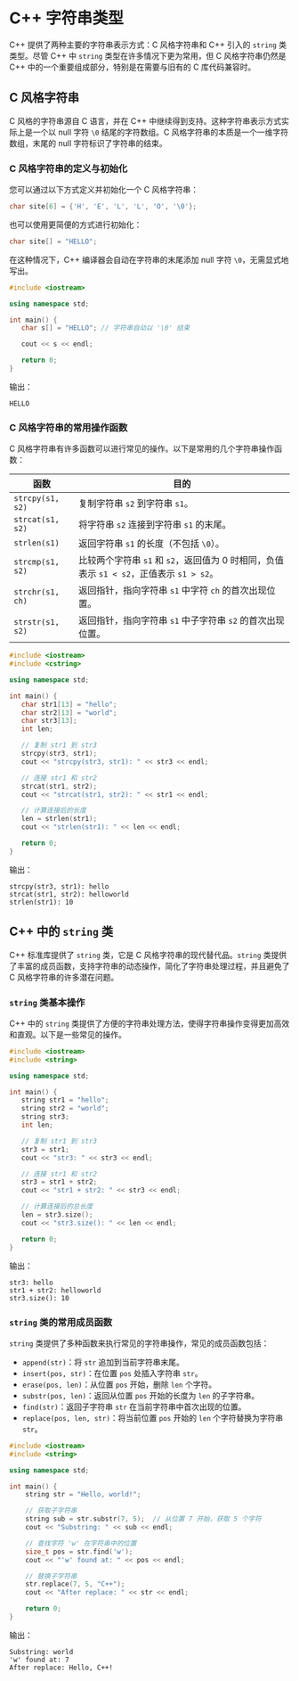 # C++ 字符串类型

C++ 提供了两种主要的字符串表示方式：C 风格字符串和 C++ 引入的 `string` 类类型。尽管 C++ 中 `string` 类型在许多情况下更为常用，但 C 风格字符串仍然是 C++ 中的一个重要组成部分，特别是在需要与旧有的 C 库代码兼容时。

## C 风格字符串

C 风格的字符串源自 C 语言，并在 C++ 中继续得到支持。这种字符串表示方式实际上是一个以 null 字符 `\0` 结尾的字符数组。C 风格字符串的本质是一个一维字符数组，末尾的 null 字符标识了字符串的结束。

### C 风格字符串的定义与初始化

您可以通过以下方式定义并初始化一个 C 风格字符串：

```cpp
char site[6] = {'H', 'E', 'L', 'L', 'O', '\0'};
```

也可以使用更简便的方式进行初始化：

```cpp
char site[] = "HELLO";
```

在这种情况下，C++ 编译器会自动在字符串的末尾添加 null 字符 `\0`，无需显式地写出。

```cpp
#include <iostream>

using namespace std;

int main() {
   char s[] = "HELLO"; // 字符串自动以 '\0' 结束

   cout << s << endl;

   return 0;
}
```

输出：

```text
HELLO
```

### C 风格字符串的常用操作函数

C 风格字符串有许多函数可以进行常见的操作。以下是常用的几个字符串操作函数：

| 函数             | 目的                                                         |
| ---------------- | ------------------------------------------------------------ |
| `strcpy(s1, s2)` | 复制字符串 `s2` 到字符串 `s1`。                              |
| `strcat(s1, s2)` | 将字符串 `s2` 连接到字符串 `s1` 的末尾。                     |
| `strlen(s1)`     | 返回字符串 `s1` 的长度（不包括 `\0`）。                      |
| `strcmp(s1, s2)` | 比较两个字符串 `s1` 和 `s2`，返回值为 0 时相同，负值表示 `s1 < s2`，正值表示 `s1 > s2`。 |
| `strchr(s1, ch)` | 返回指针，指向字符串 `s1` 中字符 `ch` 的首次出现位置。       |
| `strstr(s1, s2)` | 返回指针，指向字符串 `s1` 中子字符串 `s2` 的首次出现位置。   |

```cpp
#include <iostream>
#include <cstring>

using namespace std;

int main() {
   char str1[13] = "hello";
   char str2[13] = "world";
   char str3[13];
   int len;

   // 复制 str1 到 str3
   strcpy(str3, str1);
   cout << "strcpy(str3, str1): " << str3 << endl;

   // 连接 str1 和 str2
   strcat(str1, str2);
   cout << "strcat(str1, str2): " << str1 << endl;

   // 计算连接后的长度
   len = strlen(str1);
   cout << "strlen(str1): " << len << endl;

   return 0;
}
```

输出：

```text
strcpy(str3, str1): hello
strcat(str1, str2): helloworld
strlen(str1): 10
```

## C++ 中的 `string` 类

C++ 标准库提供了 `string` 类，它是 C 风格字符串的现代替代品。`string` 类提供了丰富的成员函数，支持字符串的动态操作，简化了字符串处理过程，并且避免了 C 风格字符串的许多潜在问题。

### `string` 类基本操作

C++ 中的 `string` 类提供了方便的字符串处理方法，使得字符串操作变得更加高效和直观。以下是一些常见的操作。

```cpp
#include <iostream>
#include <string>

using namespace std;

int main() {
   string str1 = "hello";
   string str2 = "world";
   string str3;
   int len;

   // 复制 str1 到 str3
   str3 = str1;
   cout << "str3: " << str3 << endl;

   // 连接 str1 和 str2
   str3 = str1 + str2;
   cout << "str1 + str2: " << str3 << endl;

   // 计算连接后的总长度
   len = str3.size();
   cout << "str3.size(): " << len << endl;

   return 0;
}
```

输出：

```text
str3: hello
str1 + str2: helloworld
str3.size(): 10
```

### `string` 类的常用成员函数

`string` 类提供了多种函数来执行常见的字符串操作，常见的成员函数包括：

- `append(str)`：将 `str` 追加到当前字符串末尾。
- `insert(pos, str)`：在位置 `pos` 处插入字符串 `str`。
- `erase(pos, len)`：从位置 `pos` 开始，删除 `len` 个字符。
- `substr(pos, len)`：返回从位置 `pos` 开始的长度为 `len` 的子字符串。
- `find(str)`：返回子字符串 `str` 在当前字符串中首次出现的位置。
- `replace(pos, len, str)`：将当前位置 `pos` 开始的 `len` 个字符替换为字符串 `str`。

```cpp
#include <iostream>
#include <string>

using namespace std;

int main() {
    string str = "Hello, world!";

    // 获取子字符串
    string sub = str.substr(7, 5);  // 从位置 7 开始，获取 5 个字符
    cout << "Substring: " << sub << endl;

    // 查找字符 'w' 在字符串中的位置
    size_t pos = str.find('w');
    cout << "'w' found at: " << pos << endl;

    // 替换子字符串
    str.replace(7, 5, "C++");
    cout << "After replace: " << str << endl;

    return 0;
}
```

输出：

```text
Substring: world
'w' found at: 7
After replace: Hello, C++!
```
